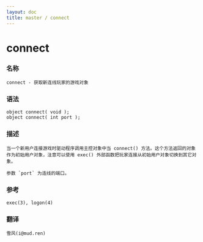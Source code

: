 ```yaml
---
layout: doc
title: master / connect
---
```

# connect

### 名称

    connect - 获取新连线玩家的游戏对象

### 语法

    object connect( void );
    object connect( int port );

### 描述

    当一个新用户连接游戏时驱动程序调用主控对象中当 connect() 方法。这个方法返回的对象作为初始用户对象，注意可以使用 exec() 外部函数把玩家连接从初始用户对象切换到其它对象。

    参数 `port` 为连线的端口。

### 参考

    exec(3), logon(4)

### 翻译

    雪风(i@mud.ren)
